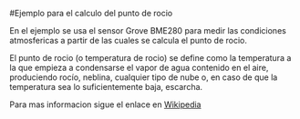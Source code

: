 #Ejemplo para el calculo del punto de rocio

En el ejemplo se usa el sensor Grove BME280 para medir las 
condiciones atmosfericas a partir de las cuales se calcula el punto de rocio.

El punto de rocio (o temperatura de rocio) se define como la temperatura a la que empieza a condensarse el vapor de agua contenido en el aire, produciendo rocío, neblina, cualquier tipo de nube o, en caso de que la temperatura sea lo suficientemente baja, escarcha. 

Para mas informacion sigue el enlace en [Wikipedia](https://es.wikipedia.org/wiki/Punto_de_roc%C3%ADo)